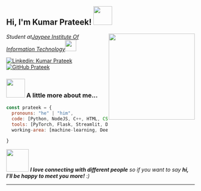 <h2> Hi, I'm Kumar Prateek! <img src="https://media.giphy.com/media/p4NLw3I4U0idi/giphy.gif" width="50"></h2>
<img align='right' src="https://media.giphy.com/media/ZVik7pBtu9dNS/giphy.gif" width="230">
<p><em>Student at<a href="http://www.jiit.ac.in/">Jaypee Institute Of Information Technology</a><img src="https://media.giphy.com/media/fYSnHlufseco8Fh93Z/giphy.gif" width="30"></br></em></p>

[![Linkedin: Kumar Prateek](https://img.shields.io/badge/-kumarPrateek-blue?style=flat-square&logo=Linkedin&logoColor=white&link=https://www.linkedin.com/in/kumar-prateek-7637b398/)](https://www.linkedin.com/in/kumar-prateek-7637b398/)
[![GitHub Prateek](https://img.shields.io/github/followers/nerdishhomosapein?label=follow&style=social)](https://github.com/nerdishhomosapein)


### <img src="https://media.giphy.com/media/VgCDAzcKvsR6OM0uWg/giphy.gif" width="50"> A little more about me...  

```javascript
const prateek = {
  pronouns: "he" | "him",
  code: [Python, NodeJS, C++, HTML, CSS],
  tools: [PyTorch, Flask, Streamlit, Docker,Django. JS],
  working-area: [machine-learning, Deep Learning, Web Services,],
  
}
```

<img src="https://media.giphy.com/media/LnQjpWaON8nhr21vNW/giphy.gif" width="60"> <em><b>I love connecting with different people</b> so if you want to say <b>hi, I'll be happy to meet you more!</b> :)</em>

---
